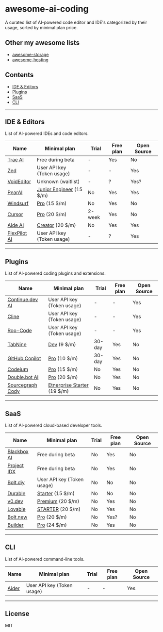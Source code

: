 # awesome-ai-coding

A curated list of AI-powered code editor and IDE's categorized by their usage, sorted by minimal plan price.

## Other my awesome lists

- [awesome-storage](https://github.com/dalisoft/awesome-storage)
- [awesome-hosting](https://github.com/dalisoft/awesome-hosting)

## Contents

- [IDE & Editors](#ide--editors)
- [Plugins](#plugins)
- [SaaS](#saas)
- [CLI](#cli)

---

## IDE & Editors

List of AI-powered IDEs and code editors.

| Name                                     | Minimal plan                                            | Trial  | Free plan | Open Source |
| ---------------------------------------- | ------------------------------------------------------- | ------ | --------- | ----------- |
| [Trae AI](https://trae.ai)               | Free during beta                                        | -      | Yes       | No          |
| [Zed](https://zed.dev)                   | User API key (Token usage)                              | -      | -         | Yes         |
| [VoidEditor](https://voideditor.com)     | Unknown (waitlist)                                      | -      | ?         | Yes?        |
| [PearAI](https://trypear.ai)             | [Junior Engineer](https://trypear.ai/pricing) (15 \$/m) | No     | Yes       | Yes         |
| [Windsurf](https://codeium.com/windsurf) | [Pro](https://codeium.com/pricing) (15 \$/m)            | No     | Yes       | No          |
| [Cursor](https://www.cursor.com)         | [Pro](https://www.cursor.com/pricing) (20 \$/m)         | 2-week | Yes       | No          |
| [Aide AI](https://aide.dev)              | [Creator](https://aide.dev/pricing) (20 \$/m)           | No     | Yes       | Yes         |
| [FlexPilot AI](https://flexpilot.ai)     | User API key (Token usage)                              | -      | ?         | Yes         |

---

## Plugins

List of AI-powered coding plugins and extensions.

| Name                                                  | Minimal plan                                                         | Trial  | Free plan | Open Source |
| ----------------------------------------------------- | -------------------------------------------------------------------- | ------ | --------- | ----------- |
| [Continue.dev AI](https://continue.dev)               | User API key (Token usage)                                           | -      | -         | Yes         |
| [Cline](https://github.com/cline/cline)               | User API key (Token usage)                                           | -      | -         | Yes         |
| [Roo-Code](https://github.com/RooVetGit/Roo-Code)     | User API key (Token usage)                                           | -      | -         | Yes         |
| [TabNine](https://www.tabnine.com)                    | [Dev](https://www.tabnine.com/pricing) (9 \$/m)                      | 30-day | Yes       | No          |
| [GitHub Copilot](https://github.com/features/copilot) | [Pro](https://github.com/features/copilot/plans) (10 \$/m)           | 30-day | Yes       | No          |
| [Codeium](https://codeium.com)                        | [Pro](https://codeium.com/pricing) (15 \$/m)                         | No     | Yes       | No          |
| [Double.bot AI](https://double.bot)                   | [Pro](https://docs.double.bot/pricing) (20 \$/m)                     | No     | Yes       | No          |
| [Sourcegraph Cody](https://sourcegraph.com/cody)      | [Etnerprise Starter](https://sourcegraph.com/cody/pricing) (19 \$/m) | No     | Yes       | No          |

---

## SaaS

List of AI-powered cloud-based developer tools.

| Name                               | Minimal plan                                      | Trial | Free plan | Open Source |
| ---------------------------------- | ------------------------------------------------- | ----- | --------- | ----------- |
| [Blackbox AI](https://blackbox.ai) | Free during beta                                  | No    | Yes       | No          |
| [Project IDX](https://idx.dev)     | Free during beta                                  | No    | Yes       | No          |
| [Bolt.diy](https://bolt.diy)       | User API key (Token usage)                        | No    | No        | No          |
| [Durable](https://durable.co)      | [Starter](https://durable.co/pricing) (15 \$/m)   | No    | No        | No          |
| [v0.dev](https://v0.dev)           | [Premium](https://v0.dev/pricing) (20 \$/m)       | No    | Yes       | No          |
| [Lovable](https://lovable.dev)     | [STARTER](https://lovable.dev) (20 \$/m)          | No    | Yes       | No          |
| [Bolt.new](https://bolt.new)       | [Pro](https://bolt.new) (20 \$/m)                 | No    | Yes?      | No          |
| [Builder](https://builder.io)      | [Pro](https://www.builder.io/m/pricing) (24 \$/m) | No    | Yes       | No          |

---

## CLI

List of AI-powered command-line tools.

| Name                        | Minimal plan               | Trial | Free plan | Open Source |
| --------------------------- | -------------------------- | ----- | --------- | ----------- |
| [Aider](https://aider.chat) | User API key (Token usage) | -     | -         | Yes         |

---

## License

MIT
